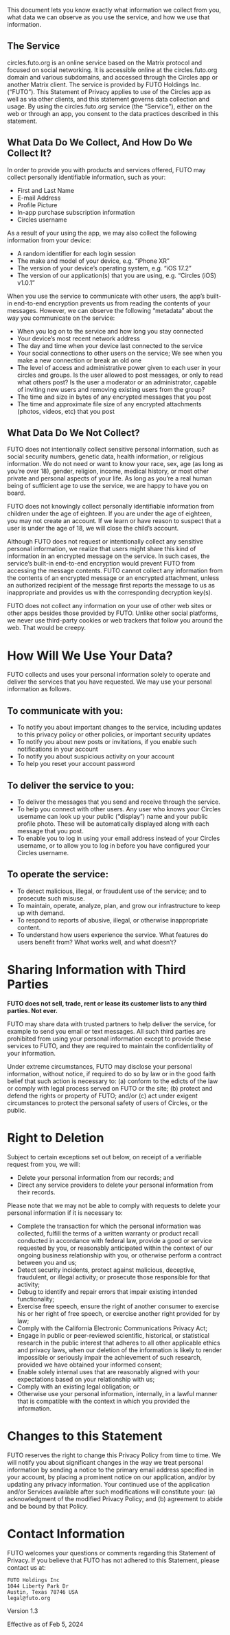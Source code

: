This document lets you know exactly what information we collect from you, what data we can observe as you use the service, and how we use that information.

## The Service
circles.futo.org is an online service based on the Matrix protocol and focused on social networking. It is accessible online at the circles.futo.org domain and various subdomains, and accessed through the Circles app or another Matrix client. The service is provided by FUTO Holdings Inc. (“FUTO”). This Statement of Privacy applies to use of the Circles app as well as via other clients, and this statement governs data collection and usage. By using the circles.futo.org service (the “Service”), either on the web or through an app, you consent to the data practices described in this statement.


## What Data Do We Collect, And How Do We Collect It?

In order to provide you with products and services offered, FUTO may collect personally identifiable information, such as your:
* First and Last Name
* E-mail Address
* Profile Picture
* In-app purchase subscription information
* Circles username

As a result of your using the app, we may also collect the following information from your device:
* A random identifier for each login session
* The make and model of your device, e.g. “iPhone XR”
* The version of your device’s operating system, e.g. “iOS 17.2”
* The version of our application(s) that you are using, e.g. “Circles (iOS) v1.0.1”

When you use the service to communicate with other users, the app’s built-in end-to-end encryption prevents us from reading the contents of your messages. However, we can observe the following “metadata” about the way you communicate on the service:
* When you log on to the service and how long you stay connected
* Your device’s most recent network address
* The day and time when your device last connected to the service
* Your social connections to other users on the service; We see when you make a new connection or break an old one
* The level of access and administrative power given to each user in your circles and groups. Is the user allowed to post messages, or only to read what others post? Is the user a moderator or an administrator, capable of inviting new users and removing existing users from the group?
* The time and size in bytes of any encrypted messages that you post
* The time and approximate file size of any encrypted attachments (photos, videos, etc) that you post

## What Data Do We Not Collect?
FUTO does not intentionally collect sensitive personal information, such as social security numbers, genetic data, health information, or religious information. We do not need or want to know your race, sex, age (as long as you’re over 18), gender, religion, income, medical history, or most other private and personal aspects of your life. As long as you’re a real human being of sufficient age to use the service, we are happy to have you on board.
                        
FUTO does not knowingly collect personally identifiable information from children under the age of eighteen. If you are under the age of eighteen, you may not create an account. If we learn or have reason to suspect that a user is under the age of 18, we will close the child’s account.

Although FUTO does not request or intentionally collect any sensitive personal information, we realize that users might share this kind of information in an encrypted message on the service. In such cases, the service’s built-in end-to-end encryption would prevent FUTO from accessing the message contents. FUTO cannot collect any information from the contents of an encrypted message or an encrypted attachment, unless an authorized recipient of the message first reports the message to us as inappropriate and provides us with the corresponding decryption key(s).

FUTO does not collect any information on your use of other web sites or other apps besides those provided by FUTO. Unlike other social platforms, we never use third-party cookies or web trackers that follow you around the web. That would be creepy.

# How Will We Use Your Data?
FUTO collects and uses your personal information solely to operate and deliver the services that you have requested. We may use your personal information as follows.

## To communicate with you:
* To notify you about important changes to the service, including updates to this privacy policy or other policies, or important security updates
* To notify you about new posts or invitations, if you enable such notifications in your account
* To notify you about suspicious activity on your account
* To help you reset your account password

## To deliver the service to you:
* To deliver the messages that you send and receive through the service.
* To help you connect with other users. Any user who knows your Circles username can look up your public (“display”) name and your public profile photo. These will be automatically displayed along with each message that you post.
* To enable you to log in using your email address instead of your Circles username, or to allow you to log in before you have configured your Circles username.

## To operate the service:
* To detect malicious, illegal, or fraudulent use of the service; and to prosecute such misuse.
* To maintain, operate, analyze, plan, and grow our infrastructure to keep up with demand.
* To respond to reports of abusive, illegal, or otherwise inappropriate content.
* To understand how users experience the service. What features do users benefit from? What works well, and what doesn’t?


# Sharing Information with Third Parties
**FUTO does not sell, trade, rent or lease its customer lists to any third parties. Not ever.**

FUTO may share data with trusted partners to help deliver the service, for example to send you email or text messages. All such third parties are prohibited from using your personal information except to provide these services to FUTO, and they are required to maintain the confidentiality of your information.

Under extreme circumstances, FUTO may disclose your personal information, without notice, if required to do so by law or in the good faith belief that such action is necessary to: (a) conform to the edicts of the law or comply with legal process served on FUTO or the site; (b) protect and defend the rights or property of FUTO; and/or (c) act under exigent circumstances to protect the personal safety of users of Circles, or the public.


# Right to Deletion
Subject to certain exceptions set out below, on receipt of a verifiable request from you, we will:
* Delete your personal information from our records; and
* Direct any service providers to delete your personal information from their records.

Please note that we may not be able to comply with requests to delete your personal information if it is necessary to:
* Complete the transaction for which the personal information was collected, fulfill the terms of a written warranty or product recall conducted in accordance with federal law, provide a good or service requested by you, or reasonably anticipated within the context of our ongoing business relationship with you, or otherwise perform a contract between you and us;
* Detect security incidents, protect against malicious, deceptive, fraudulent, or illegal activity; or prosecute those responsible for that activity;
* Debug to identify and repair errors that impair existing intended functionality;
* Exercise free speech, ensure the right of another consumer to exercise his or her right of free speech, or exercise another right provided for by law;
* Comply with the California Electronic Communications Privacy Act;
* Engage in public or peer-reviewed scientific, historical, or statistical research in the public interest that adheres to all other applicable ethics and privacy laws, when our deletion of the information is likely to render impossible or seriously impair the achievement of such research, provided we have obtained your informed consent;
* Enable solely internal uses that are reasonably aligned with your expectations based on your relationship with us;
* Comply with an existing legal obligation; or
* Otherwise use your personal information, internally, in a lawful manner that is compatible with the context in which you provided the information.


# Changes to this Statement
FUTO reserves the right to change this Privacy Policy from time to time. We will notify you about significant changes in the way we treat personal information by sending a notice to the primary email address specified in your account, by placing a prominent notice on our application, and/or by updating any privacy information. Your continued use of the application and/or Services available after such modifications will constitute your: (a) acknowledgment of the modified Privacy Policy; and (b) agreement to abide and be bound by that Policy.


# Contact Information
FUTO welcomes your questions or comments regarding this Statement of Privacy. If you believe that FUTO has not adhered to this Statement, please contact us at:

```quote
FUTO Holdings Inc
1044 Liberty Park Dr
Austin, Texas 78746 USA
legal@futo.org
```

Version 1.3

Effective as of Feb 5, 2024
